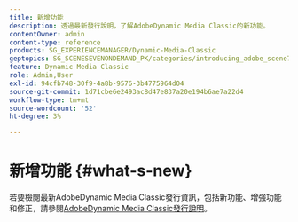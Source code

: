 ```yaml
---
title: 新增功能
description: 透過最新發行說明，了解AdobeDynamic Media Classic的新功能。
contentOwner: admin
content-type: reference
products: SG_EXPERIENCEMANAGER/Dynamic-Media-Classic
geptopics: SG_SCENESEVENONDEMAND_PK/categories/introducing_adobe_scene7
feature: Dynamic Media Classic
role: Admin,User
exl-id: 94cfb748-30f9-4a8b-9576-3b4775964d04
source-git-commit: 1d71cbe6e2493ac8d47e837a20e194b6ae7a22d4
workflow-type: tm+mt
source-wordcount: '52'
ht-degree: 3%

---
```


# 新增功能 {#what-s-new}

若要檢閱最新AdobeDynamic Media Classic發行資訊，包括新功能、增強功能和修正，請參閱[AdobeDynamic Media Classic發行說明](https://experienceleague.adobe.com/docs/dynamic-media-developer-resources/release-notes/s7rn2017.html)。
